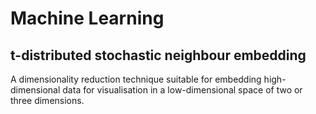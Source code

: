 # Machine Learning

## t-distributed stochastic neighbour embedding

A dimensionality reduction technique suitable for embedding high-dimensional data for visualisation in a low-dimensional space of two or three dimensions. 

## 
